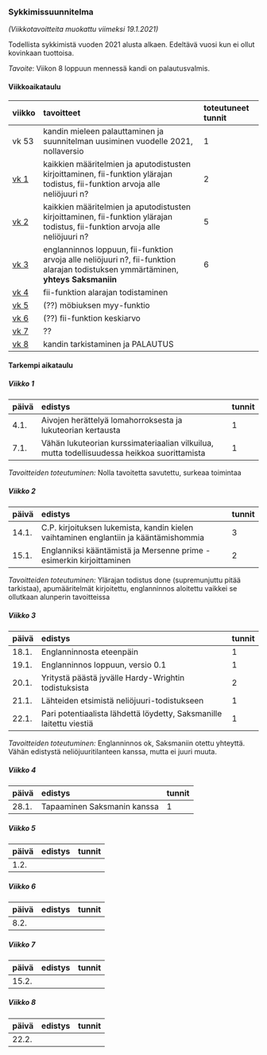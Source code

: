 ### Sykkimissuunnitelma

*(Viikkotavoitteita muokattu viimeksi 19.1.2021)*

Todellista sykkimistä vuoden 2021 alusta alkaen. Edeltävä vuosi kun ei ollut kovinkaan tuottoisa.

*Tavoite*: Viikon 8 loppuun mennessä kandi on palautusvalmis.

#### Viikkoaikataulu

| viikko | tavoitteet | toteutuneet tunnit |
| :------| :----------| :------|
| vk 53 | kandin mieleen palauttaminen ja suunnitelman uusiminen vuodelle 2021, nollaversio | 1 |
| [vk 1](#Viikko-1) | kaikkien määritelmien ja aputodistusten kirjoittaminen, fii-funktion ylärajan todistus, fii-funktion arvoja alle neliöjuuri n? | 2 |
| [vk 2](#Viikko-2) | kaikkien määritelmien ja aputodistusten kirjoittaminen, fii-funktion ylärajan todistus, fii-funktion arvoja alle neliöjuuri n? | 5 |
| [vk 3](#Viikko-3) | englanninnos loppuun, fii-funktion arvoja alle neliöjuuri n?, fii-funktion alarajan todistuksen ymmärtäminen, **yhteys Saksmaniin** | 6 |
| [vk 4](#Viikko-4) | fii-funktion alarajan todistaminen |  |
| [vk 5](#Viikko-5) | (??) möbiuksen myy-funktio | |
| [vk 6](#Viikko-6) | (??) fii-funktion keskiarvo | |
| [vk 7](#Viikko-7) | ?? | |
| [vk 8](#Viikko-8) | kandin tarkistaminen ja PALAUTUS | |

#### Tarkempi aikataulu

##### Viikko 1

| päivä | edistys | tunnit |
| :-----| :-------| :------|
| 4.1. | Aivojen herättelyä lomahorroksesta ja lukuteorian kertausta | 1 |
| 7.1. | Vähän lukuteorian kurssimateriaalian vilkuilua, mutta todellisuudessa heikkoa suorittamista | 1 |

*Tavoitteiden toteutuminen:* Nolla tavoitetta savutettu, surkeaa toimintaa

##### Viikko 2

| päivä | edistys | tunnit |
| :-----| :-------| :------|
| 14.1. | C.P. kirjoituksen lukemista, kandin kielen vaihtaminen englantiin ja kääntämishommia | 3 |
| 15.1. | Englanniksi kääntämistä ja Mersenne prime -esimerkin kirjoittaminen | 2 |

*Tavoitteiden toteutuminen:* Ylärajan todistus done (supremunjuttu pitää tarkistaa), apumääritelmät kirjoitettu, englanninnos aloitettu vaikkei se ollutkaan alunperin tavoitteissa

##### Viikko 3

| päivä | edistys | tunnit |
| :-----| :-------| :------|
| 18.1. | Englanninnosta eteenpäin | 1 |
| 19.1. | Englanninnos loppuun, versio 0.1 | 1 |
| 20.1. | Yritystä päästä jyvälle Hardy-Wrightin todistuksista | 2 |
| 21.1. | Lähteiden etsimistä neliöjuuri-todistukseen | 1 |
| 22.1. | Pari potentiaalista lähdettä löydetty, Saksmanille laitettu viestiä | 1 |

*Tavoitteiden toteutuminen:* Englanninnos ok, Saksmaniin otettu yhteyttä. Vähän edistystä neliöjuuritilanteen kanssa, mutta ei juuri muuta.

##### Viikko 4

| päivä | edistys | tunnit |
| :-----| :-------| :------|
| 28.1. | Tapaaminen Saksmanin kanssa | 1 |

##### Viikko 5

| päivä | edistys | tunnit |
| :-----| :-------| :------|
| 1.2. |  |  |

##### Viikko 6

| päivä | edistys | tunnit |
| :-----| :-------| :------|
| 8.2. |  |  |

##### Viikko 7

| päivä | edistys | tunnit |
| :-----| :-------| :------|
| 15.2. |  |  |

##### Viikko 8

| päivä | edistys | tunnit |
| :-----| :-------| :------|
| 22.2. |  |  |
